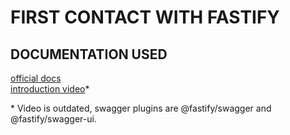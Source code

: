 # FIRST CONTACT WITH FASTIFY

## DOCUMENTATION USED

[official docs](https://fastify.dev/docs/latest/Guides/Getting-Started/) <br>
[introduction video](https://www.youtube.com/watch?v=Lk-uVEVGxOA)\*

\* Video is outdated, swagger plugins are @fastify/swagger and @fastify/swagger-ui.
